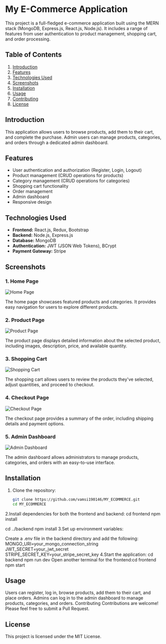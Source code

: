 # My E-Commerce Application

This project is a full-fledged e-commerce application built using the MERN stack (MongoDB, Express.js, React.js, Node.js). It includes a range of features from user authentication to product management, shopping cart, and order processing.

## Table of Contents

1. [Introduction](#introduction)
2. [Features](#features)
3. [Technologies Used](#technologies-used)
4. [Screenshots](#screenshots)
5. [Installation](#installation)
6. [Usage](#usage)
7. [Contributing](#contributing)
8. [License](#license)

## Introduction

This application allows users to browse products, add them to their cart, and complete the purchase. Admin users can manage products, categories, and orders through a dedicated admin dashboard.

## Features

- User authentication and authorization (Register, Login, Logout)
- Product management (CRUD operations for products)
- Category management (CRUD operations for categories)
- Shopping cart functionality
- Order management
- Admin dashboard
- Responsive design

## Technologies Used

- **Frontend:** React.js, Redux, Bootstrap
- **Backend:** Node.js, Express.js
- **Database:** MongoDB
- **Authentication:** JWT (JSON Web Tokens), BCrypt
- **Payment Gateway:** Stripe

## Screenshots

### 1. Home Page

![Home Page](images/homepage.png)

The home page showcases featured products and categories. It provides easy navigation for users to explore different products.

### 2. Product Page

![Product Page](images/productpage.png)

The product page displays detailed information about the selected product, including images, description, price, and available quantity.

### 3. Shopping Cart

![Shopping Cart](images/cart.png)

The shopping cart allows users to review the products they've selected, adjust quantities, and proceed to checkout.

### 4. Checkout Page

![Checkout Page](images/checkout.png)

The checkout page provides a summary of the order, including shipping details and payment options.

### 5. Admin Dashboard

![Admin Dashboard](images/admin-dashboard.png)

The admin dashboard allows administrators to manage products, categories, and orders with an easy-to-use interface.

## Installation

1. Clone the repository:

   ```bash
   git clone https://github.com/vamsi190146/MY_ECOMMERCE.git
   cd MY_ECOMMERCE
   
2.Install dependencies for both the frontend and backend:
cd frontend
npm install

cd ../backend
npm install
3.Set up environment variables:

Create a .env file in the backend directory and add the following:
MONGO_URI=your_mongo_connection_string
JWT_SECRET=your_jwt_secret
STRIPE_SECRET_KEY=your_stripe_secret_key
4.Start the application:
cd backend
npm run dev
Open another terminal for the frontend:cd frontend
npm start
## Usage
Users can register, log in, browse products, add them to their cart, and place orders.
Admins can log in to the admin dashboard to manage products, categories, and orders.
Contributing
Contributions are welcome! Please feel free to submit a Pull Request.

## License
This project is licensed under the MIT License.
